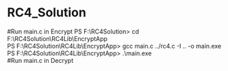 # RC4_Solution
#Run main.c in Encrypt
PS F:\RC4Solution> cd F:\RC4Solution\RC4Lib\EncryptApp                                                              
PS F:\RC4Solution\RC4Lib\EncryptApp> gcc main.c ../rc4.c -I .. -o main.exe                                          
PS F:\RC4Solution\RC4Lib\EncryptApp> .\main.exe    
#Run main.c in Decrypt
